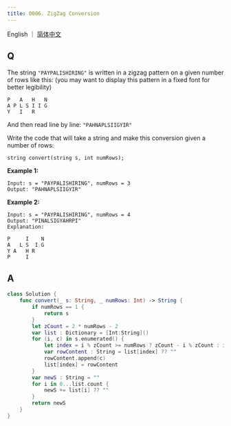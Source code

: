 ```yaml
---
title: 0006. ZigZag Conversion
---
```


English ｜ [简体中文](leetcode/0006)


## Q

The string `"PAYPALISHIRING"` is written in a zigzag pattern on a given number of rows like this: (you may want to display this pattern in a fixed font for better legibility)

```
P   A   H   N
A P L S I I G
Y   I   R
```
And then read line by line: `"PAHNAPLSIIGYIR"`

Write the code that will take a string and make this conversion given a number of rows:

```
string convert(string s, int numRows);
```

**Example 1:**

```
Input: s = "PAYPALISHIRING", numRows = 3
Output: "PAHNAPLSIIGYIR"
```

**Example 2:**

```
Input: s = "PAYPALISHIRING", numRows = 4
Output: "PINALSIGYAHRPI"
Explanation:

P     I    N
A   L S  I G
Y A   H R
P     I
```


## A

```swift
class Solution {
    func convert(_ s: String, _ numRows: Int) -> String {
        if numRows == 1 {
            return s
        }
        let zCount = 2 * numRows - 2
        var list : Dictionary = [Int:String]()
        for (i, c) in s.enumerated() {
            let index = i % zCount >= numRows ? zCount - i % zCount : i % zCount
            var rowContent : String = list[index] ?? ""
            rowContent.append(c)
            list[index] = rowContent
        }
        var newS : String = ""
        for i in 0...list.count {
            newS += list[i] ?? ""
        }
        return newS
    }
}
```
